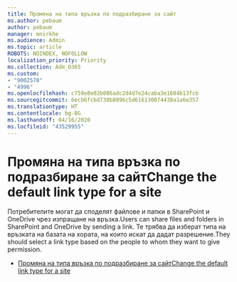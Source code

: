 ```yaml
---
title: Промяна на типа връзка по подразбиране за сайт
ms.author: pebaum
author: pebaum
manager: mnirkhe
ms.audience: Admin
ms.topic: article
ROBOTS: NOINDEX, NOFOLLOW
localization_priority: Priority
ms.collection: Adm_O365
ms.custom:
- "9002578"
- "4996"
ms.openlocfilehash: c759e8e02b086adc2d4d7e24caba3e1684b13fcb
ms.sourcegitcommit: 6ecb6fcbd738b8896c5d616130074438a1a6e357
ms.translationtype: HT
ms.contentlocale: bg-BG
ms.lasthandoff: 04/16/2020
ms.locfileid: "43529955"
---
```

# <a name="change-the-default-link-type-for-a-site"></a><span data-ttu-id="5e4f9-102">Промяна на типа връзка по подразбиране за сайт</span><span class="sxs-lookup"><span data-stu-id="5e4f9-102">Change the default link type for a site</span></span>

<span data-ttu-id="5e4f9-103">Потребителите могат да споделят файлове и папки в SharePoint и OneDrive чрез изпращане на връзка.</span><span class="sxs-lookup"><span data-stu-id="5e4f9-103">Users can share files and folders in SharePoint and OneDrive by sending a link.</span></span> <span data-ttu-id="5e4f9-104">Те трябва да изберат типа на връзката на базата на хората, на които искат да дадат разрешение.</span><span class="sxs-lookup"><span data-stu-id="5e4f9-104">They should select a link type based on the people to whom they want to give permission.</span></span>

- [<span data-ttu-id="5e4f9-105">Промяна на типа връзка по подразбиране за сайт</span><span class="sxs-lookup"><span data-stu-id="5e4f9-105">Change the default link type for a site</span></span>](https://docs.microsoft.com/sharepoint/change-default-sharing-link)
